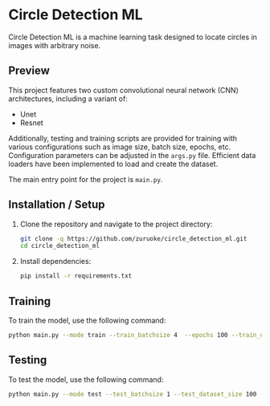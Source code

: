 # Circle Detection ML

Circle Detection ML is a machine learning task designed to locate circles in images with arbitrary noise.

## Preview

This project features two custom convolutional neural network (CNN) architectures, including a variant of:

- Unet
- Resnet

Additionally, testing and training scripts are provided for training with various configurations such as image size, batch size, epochs, etc. Configuration parameters can be adjusted in the `args.py` file. Efficient data loaders have been implemented to load and create the dataset.

The main entry point for the project is `main.py`.

## Installation / Setup

1. Clone the repository and navigate to the project directory:

   ```bash
   git clone -q https://github.com/zuruoke/circle_detection_ml.git
   cd circle_detection_ml
   ```

2. Install dependencies:

   ```bash
   pip install -r requirements.txt
   ```

## Training

To train the model, use the following command:

```bash
python main.py --mode train --train_batchsize 4  --epochs 100 --train_dataset_size 1000 --img_shape 64 --noise_level 0.5 --loss mse --optimizer adam --model unet --dropout 0.5 --model_weight ./data/model_weights.pth
```

## Testing

To test the model, use the following command:

```bash
python main.py --mode test --test_batchsize 1 --test_dataset_size 100 --img_shape 64 --noise_level 0.5 --loss mse --optimizer adam --model unet --dropout 0.5 --model_weight ./data/model_weights.pth
```
